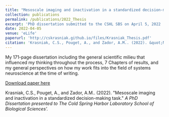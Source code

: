 ```yaml
---
title: "Mesoscale imaging and inactivation in a standardized decision-making task"
collection: publications
permalink: /publications/2022_Thesis
excerpt: 'PhD dissertation submitted to the CSHL SBS on April 5, 2022 '
date: 2022-04-05
venue: 'eLife'
paperurl: 'http://cskrasniak.github.io/files/Krasniak_Thesis.pdf'
citation: 'Krasniak, C.S., Pouget, A., and Zador, A.M.. (2022). &quot;Mesoscale imaging and inactivation in a standardized decision-making task.&quot; <i>A PhD Dissertation presented to The Cold Spring Harbor Laboratory School of Biological Sciences.'
---
```

My 171-page dissertation including the general scientific milieu that influenced my thinking throughout the process, 7 Chapters of results, and my general perspectives on how my work fits into the field of systems neuroscience at the time of writing.

[Download paper here](http://cskrasniak.github.io/files/Krasniak_Thesis.pdf)

Krasniak, C.S., Pouget, A., and Zador, A.M.. (2022). "Mesoscale imaging and inactivation in a standardized decision-making task." <i>A PhD Dissertation presented to The Cold Spring Harbor Laboratory School of Biological Sciences'.